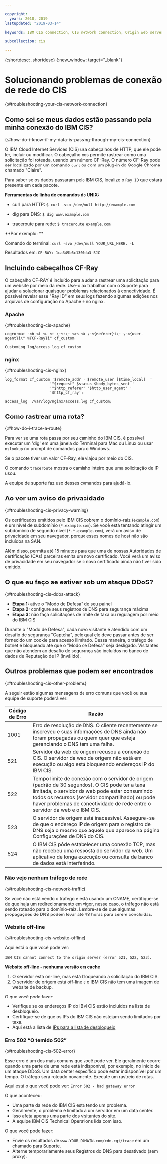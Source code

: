 ```yaml
---

copyright:
  years: 2018, 2019
lastupdated: "2019-03-14"

keywords: IBM CIS connection, CIS network connection, Origin web server, troubleshooting

subcollection: cis

---
```


{:shortdesc: .shortdesc}
{:new_window: target="_blank"}

# Solucionando problemas de conexão de rede do CIS
{:#troubleshooting-your-cis-network-connection}

## Como sei se meus dados estão passando pela minha conexão do IBM CIS?
{:#how-do-i-know-if-my-data-is-passing-through-my-cis-connection}

O IBM Cloud Internet Services (CIS) usa cabeçalhos de HTTP, que ele pode ler, incluir ou modificar. O cabeçalho nos permite rastrear como uma solicitação foi roteada, usando um número CF-Ray. O número CF-Ray pode ser localizado por um comando `curl` ou com um plug-in do Google Chrome chamado "Claire".

Para saber se os dados passaram pelo IBM CIS, localize o `Ray ID` que estará presente em cada pacote.

**Ferramentas de linha de comandos do UNIX:**

 * curl para HTTP:
`$ curl -vso /dev/null http://example.com`

 * dig para DNS:
`$ dig www.example.com`

 * traceroute para rede:
`$ traceroute example.com`

**Por exemplo:
        **

Comando do terminal: `curl -svo /dev/null YOUR_URL_HERE. -L`

Resultados em: `CF-RAY: 1ca349b6c1300da3-SJC`

## Incluindo cabeçalhos CF-Ray

O cabeçalho CF-RAY é incluído para ajudar a rastrear uma solicitação para um website por meio da rede. Use-o ao trabalhar com o Suporte para ajudar a solucionar quaisquer problemas relacionados à conectividade. É possível revelar esse "Ray ID" em seus logs fazendo algumas edições nos arquivos de configuração no Apache e no nginx.

### Apache
{:#troubleshooting-cis-apache}

```
LogFormat "%h %l %u %t \"%r\" %>s %b \"%{Referer}i\" \"%{User-agent}i\" %{CF-Ray}i" cf_custom

CustomLog log/access_log cf_custom
```

### nginx
{:#troubleshooting-cis-nginx}

```
log_format cf_custom '$remote_addr - $remote_user [$time_local]  '
                    '"$request" $status $body_bytes_sent '
                    '"$http_referer" "$http_user_agent" '
                    '$http_cf_ray';

access_log  /var/log/nginx/access.log cf_custom;
```

## Como rastrear uma rota?
{:#how-do-i-trace-a-route}

Para ver se uma rota passa por seu caminho do IBM CIS, é possível executar um 'dig' em uma janela do Terminal para Mac ou Linux
ou usar `nslookup` no prompt de comandos para o Windows.

Se o pacote tiver um valor CF-Ray, ele viajou por meio do CIS.

O comando `traceroute` mostra o caminho inteiro que uma solicitação de IP usou.

A equipe de suporte faz uso desses comandos para ajudá-lo.

## Ao ver um aviso de privacidade
{:#troubleshooting-cis-privacy-warning}

Os certificados emitidos pelo IBM CIS cobrem o domínio-raiz (`example.com`) e um nível de subdomínio (`*.example.com`). Se você está tentando atingir um subdomínio de segundo nível (`*.*.example.com`), verá um aviso de privacidade em seu navegador, porque esses nomes de host não são incluídos na SAN.

Além disso, permita até 15 minutos para que uma de nossas Autoridades de certificação (CAs) parceiras emita um novo certificado. Você verá um aviso de privacidade em seu navegador se o novo certificado ainda não tiver sido emitido.

## O que eu faço se estiver sob um ataque DDoS?
{:#troubleshooting-cis-ddos-attack}

 * **Etapa 1:** ative o "Modo de Defesa" de seu painel
 * **Etapa 2:** configure seus registros de DNS para segurança máxima
 * **Etapa 3:** não faça solicitações de limite de taxa ou regulagem por meio do IBM CIS
 
Durante o "Modo de Defesa", cada novo visitante é atendido com um desafio de segurança "Captcha", pelo qual ele deve passar antes de ser fornecido um cookie para acesso ilimitado. Dessa maneira, o tráfego de botnet é bloqueado até que o "Modo de Defesa" seja desligado. Visitantes que não atendem ao desafio de segurança são incluídos no banco de dados de Reputação de IP (inválido).

## Outros problemas que podem ser encontrados
{:#troubleshooting-cis-other-problems}

A seguir estão algumas mensagens de erro comuns que você ou sua equipe de suporte poderá ver:

| Código de Erro    | Razão |
| ------------- | ------------- |
| 1001  | Erro de resolução de DNS. O cliente recentemente se inscreveu e suas informações de DNS ainda não foram propagadas ou quem quer que esteja gerenciando o DNS tem uma falha. |
| 521  | Servidor da web de origem recusou a conexão do CIS. O servidor da web de origem não está em execução ou algo está bloqueando endereços IP do IBM CIS. |
| 522  | Tempo limite de conexão com o servidor de origem (padrão de 30 segundos). O CIS pode ter a taxa limitada, o servidor da web pode estar consumindo todos os recursos (servidor compartilhado) ou pode haver problemas de conectividade de rede entre o servidor da web e o IBM CIS. |
| 523  | O servidor de origem está inacessível. Assegure-se de que o endereço IP de origem para o registro de DNS seja o mesmo que aquele que aparece na página Configurações de DNS do CIS. |
| 524  | O IBM CIS pôde estabelecer uma conexão TCP, mas não recebeu uma resposta do servidor da web. Um aplicativo de longa execução ou consulta de banco de dados está interferindo. |

### Não vejo nenhum tráfego de rede
{:#troubleshooting-cis-network-traffic}

Se você não está vendo o tráfego e está usando um CNAME, certifique-se de que haja um redirecionamento em vigor, nesse caso, o tráfego não está sendo roteado para o domínio-raiz. Lembre-se de que algumas propagações de DNS podem levar até 48 horas para serem concluídas.

### Website off-line
{:#troubleshooting-cis-website-offline}

Aqui está o que você pode ver:

`IBM CIS cannot connect to the origin server (error 521, 522, 523)`.

**Website off-line - nenhuma versão em cache**

1. O servidor está on-line, mas está bloqueando a solicitação do IBM CIS.
2. O servidor de origem está off-line e o IBM CIS não tem uma imagem de website de backup. 

O que você pode fazer:

* Verifique se os endereços IP do IBM CIS estão incluídos na lista de desbloqueio.
* Certifique-se de que os IPs do IBM CIS não estejam sendo limitados por taxa.
* Aqui está a lista de [IPs para a lista de desbloqueio](/docs/infrastructure/cis?topic=cis-ibm-cloud-cis-whitelisted-ip-addresses)

### Erro 502 “O temido 502”
{:#troubleshooting-cis-502-error}

Esse erro é um dos mais comuns que você pode ver. Ele geralmente ocorre quando uma parte de uma rede está indisponível, por exemplo, no início de um ataque DDoS. Um data center específico pode estar indisponível por um tempo. O tráfego será roteado novamente. Execute um rastreio de rotas. 

Aqui está o que você pode ver: `Error 502 - bad gateway error`

O que aconteceu:

* Uma parte da rede do IBM CIS está tendo um problema.
* Geralmente, o problema é limitado a um servidor em um data center.
* Isso afeta apenas uma parte dos visitantes do site.
* A equipe IBM CIS Technical Operations lida com isso.

O que você pode fazer:

* Envie os resultados de `www.YOUR_DOMAIN.com/cdn-cgi/trace` em um chamado para [Suporte](/docs/get-support?topic=get-support-getting-customer-support).
* Alterne temporariamente seus Registros do DNS para desativado (sem proxy).

